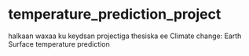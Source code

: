 # temperature_prediction_project
halkaan waxaa ku keydsan projectiga thesiska ee Climate change: Earth Surface temperature prediction 
